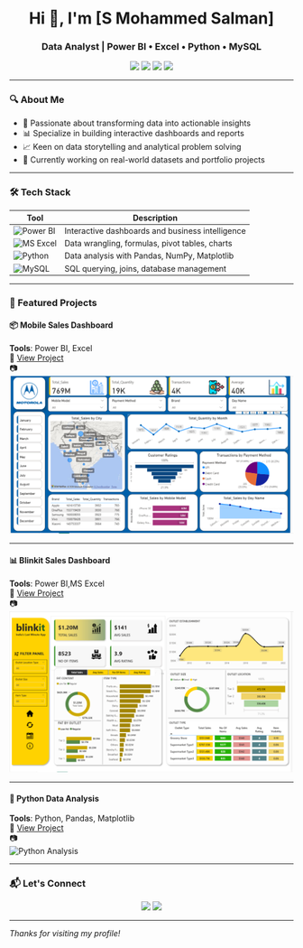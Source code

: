 <h1 align="center">Hi 👋, I'm [S Mohammed Salman]</h1>
<h3 align="center">Data Analyst | Power BI • Excel • Python • MySQL</h3>

<p align="center">
  <img src="https://img.shields.io/badge/Power%20BI-FAE100?style=for-the-badge&logo=powerbi&logoColor=black" />
  <img src="https://img.shields.io/badge/Microsoft%20Excel-217346?style=for-the-badge&logo=microsoftexcel&logoColor=white" />
  <img src="https://img.shields.io/badge/Python-3776AB?style=for-the-badge&logo=python&logoColor=white" />
  <img src="https://img.shields.io/badge/MySQL-4479A1?style=for-the-badge&logo=mysql&logoColor=white" />
</p>

---

### 🔍 About Me

- 🎯 Passionate about transforming data into actionable insights
- 📊 Specialize in building interactive dashboards and reports
- 📈 Keen on data storytelling and analytical problem solving
- 💼 Currently working on real-world datasets and portfolio projects

---

### 🛠️ Tech Stack

| Tool | Description |
|------|-------------|
| ![Power BI](https://img.shields.io/badge/-Power%20BI-F2C811?logo=powerbi&logoColor=black&style=flat) | Interactive dashboards and business intelligence |
| ![MS Excel](https://img.shields.io/badge/-Excel-217346?logo=microsoft-excel&logoColor=white&style=flat) | Data wrangling, formulas, pivot tables, charts |
| ![Python](https://img.shields.io/badge/-Python-3776AB?logo=python&logoColor=white&style=flat) | Data analysis with Pandas, NumPy, Matplotlib |
| ![MySQL](https://img.shields.io/badge/-MySQL-00758F?logo=mysql&logoColor=white&style=flat) | SQL querying, joins, database management |

---

### 📌 Featured Projects

#### 📦 Mobile Sales Dashboard  
**Tools**: Power BI, Excel  
🔗 [View Project](https://github.com/Salman1172/Sales-Dashboard/blob/main/Sales%20Dashboard.pbit)  
📷  
<img src="https://raw.githubusercontent.com/Salman1172/Sales-Dashboard/main/Sales%20Dashboard.png" width="700" alt="Mobile Sales Dashboard"/>

---

#### 📊 Blinkit Sales Dashboard  
**Tools**: Power BI,MS Excel  
🔗 [View Project](https://github.com/Salman1172/Blinkit-Dashboard/blob/main/Blinkit%20Dashboard.pbit)  
📷  
<img src="https://raw.githubusercontent.com/Salman1172/Blinkit-Dashboard/main/Blinkit%20Dashboard.png" width="700" alt="Blinkit Sales Dashboard"/>

---

#### 🐍 Python Data Analysis  
**Tools**: Python, Pandas, Matplotlib  
🔗 [View Project](https://github.com/Salman1172/Blinkit-Dashboard/blob/main/Blinkit.ipynb)  
📷  
<img src="https://github.com/Salman1172/Blinkit-Dashboard/blob/main/Blinkit.ipynb" width="700" alt="Python Analysis"/>

---

### 📬 Let's Connect

<p align="center">
  <a href="https://www.linkedin.com/in/S Mohammed Salman/"><img src="https://img.shields.io/badge/-LinkedIn-0A66C2?style=for-the-badge&logo=linkedin&logoColor=white"/></a>
  <a href="mailto:smdsalman.1172@gmail.com"><img src="https://img.shields.io/badge/-Email-D14836?style=for-the-badge&logo=gmail&logoColor=white"/></a>
</p>

---

*Thanks for visiting my profile!*
